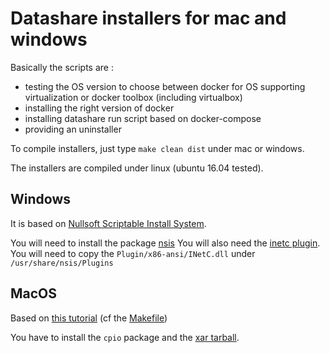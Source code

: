 # Datashare installers for mac and windows

Basically the scripts are :

* testing the OS version to choose between docker for OS supporting virtualization or docker toolbox (including virtualbox)
* installing the right version of docker
* installing datashare run script based on docker-compose
* providing an uninstaller

To compile installers, just type `make clean dist` under mac or windows.

The installers are compiled under linux (ubuntu 16.04 tested).

## Windows

It is based on [Nullsoft Scriptable Install System](http://nsis.sourceforge.net). 

You will need to install the package [nsis](https://packages.ubuntu.com/search?keywords=nsis) 
You will also need the [inetc plugin](http://nsis.sourceforge.net/Inetc_plug-in). You will need to copy the `Plugin/x86-ansi/INetC.dll` under `/usr/share/nsis/Plugins`  

## MacOS 

Based on [this tutorial](http://bomutils.dyndns.org/tutorial.html) (cf the [Makefile](mac/Makefile))

You have to install the `cpio` package and the [xar tarball](https://storage.googleapis.com/google-code-archive-downloads/v2/code.google.com/xar/xar-1.5.2.tar.gz).
